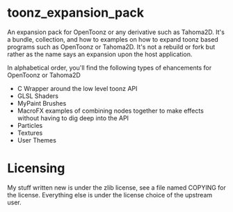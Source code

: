 # toonz_expansion_pack
An expansion pack for OpenToonz or any derivative such as Tahoma2D. It's a bundle, collection, and how to examples on how to expand toonz based programs such as OpenToonz or Tahoma2D. It's not a rebuild or fork but rather as the name says an expansion upon the host application.

In alphabetical order, you'll find the following types of ehancements for OpenToonz or Tahoma2D

* C Wrapper around the low level toonz API
* GLSL Shaders
* MyPaint Brushes
* MacroFX examples of combining nodes together to make effects without having to dig deep into the API
* Particles
* Textures
* User Themes

# Licensing
My stuff written new is under the zlib license, see a file named COPYING for the license. Everything else is under the license choice of the upstream user.
